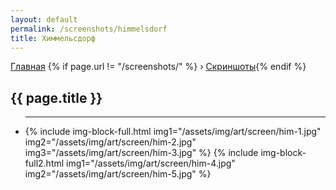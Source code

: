 ```yaml
---
layout: default
permalink: /screenshots/himmelsdorf
title: Химмельсдорф
---
```


<div class="l-body__section">
    <div class="l-body__section__i">
        <div class="b-tex">
            <div class="b-tex__b">
                <div class="b-tex__lr" style="min-height: 935px;">
                    <div class="b-panel">
                        <div class="b-panel__t">
                            <div></div>
                        </div>
                        <div class="b-panel__r">
                            <div class="b-panel__l">
                                <div class="b-panel__i bp__minheight">
                                    <div class="b-crumbs">
                                        <a href="{{ '/' | relative_url }}">Главная</a> {% if page.url != "/screenshots/" %} › <a href="{{ '/screenshots/' | relative_url }}">Скриншоты</a>{% endif %}
                                        <i class="darr"></i>
                                    </div>
                                    <h2 class="title">{{ page.title }}</h2>
                                    <ul class="b-gallery-category">
                                        <li class="b-gc_category">
                                            <div class="hr">
                                                <hr>
                                            </div>
                                            {% include img-block-full.html img1="/assets/img/art/screen/him-1.jpg" img2="/assets/img/art/screen/him-2.jpg" img3="/assets/img/art/screen/him-3.jpg" %}
                                            {% include img-block-full2.html img1="/assets/img/art/screen/him-4.jpg" img2="/assets/img/art/screen/him-5.jpg" %}
                                        </li>
                                    </ul>
                                </div>
                            </div>
                        </div>
                        <div class="b-panel__b">
                            <div></div>
                        </div>
                    </div>
                </div>
            </div>
        </div>
    </div>
</div>